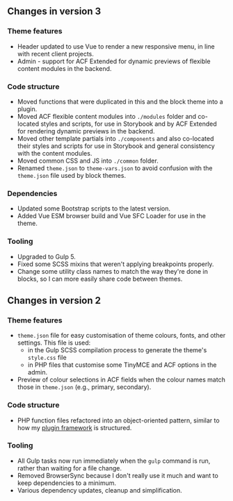 ## Changes in version 3

### Theme features
- Header updated to use Vue to render a new responsive menu, in line with recent client projects.
- Admin - support for ACF Extended for dynamic previews of flexible content modules in the backend. 

### Code structure
- Moved functions that were duplicated in this and the block theme into a plugin.
- Moved ACF flexible content modules into `./modules` folder and co-located styles and scripts, for use in Storybook and by ACF Extended for rendering dynamic previews in the backend. 
- Moved other template partials into `./components` and also co-located their styles and scripts for use in Storybook and general consistency with the content modules. 
- Moved common CSS and JS into `./common` folder.
- Renamed `theme.json` to `theme-vars.json` to avoid confusion with the `theme.json` file used by block themes.

### Dependencies
- Updated some Bootstrap scripts to the latest version.
- Added Vue ESM browser build and Vue SFC Loader for use in the theme.

### Tooling 
- Upgraded to Gulp 5.
- Fixed some SCSS mixins that weren't applying breakpoints properly.
- Change some utility class names to match the way they're done in blocks, so I can more easily share code between themes.


## Changes in version 2
### Theme features
- `theme.json` file for easy customisation of theme colours, fonts, and other settings. This file is used:
    - in the Gulp SCSS compilation process to generate the theme's `style.css` file
    - in PHP files that customise some TinyMCE and ACF options in the admin.
- Preview of colour selections in ACF fields when the colour names match those in `theme.json` (e.g., primary, secondary).

### Code structure
- PHP function files refactored into an object-oriented pattern, similar to how my [plugin framework](https://github.com/doubleedesign/doublee-plugin-framework) is structured.

### Tooling
- All Gulp tasks now run immediately when the `gulp` command is run, rather than waiting for a file change.
- Removed BrowserSync because I don't really use it much and want to keep dependencies to a minimum.
- Various dependency updates, cleanup and simplification.
